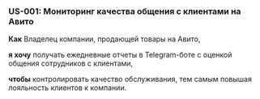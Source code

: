 ### US-001: Мониторинг качества общения с клиентами на Авито

**Как** Владелец компании, продающей товары на Авито,

**я хочу** получать ежедневные отчеты в Telegram-боте с оценкой общения сотрудников с клиентами,

**чтобы** контролировать качество обслуживания, тем самым повышая лояльность клиентов к компании.
